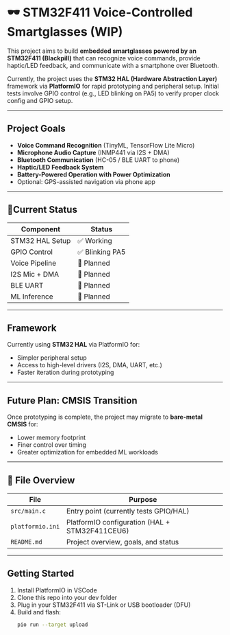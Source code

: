 # 🕶️ STM32F411 Voice-Controlled Smartglasses (WIP)

This project aims to build **embedded smartglasses powered by an STM32F411 (Blackpill)** that can recognize voice commands, provide haptic/LED feedback, and communicate with a smartphone over Bluetooth.

Currently, the project uses the **STM32 HAL (Hardware Abstraction Layer)** framework via **PlatformIO** for rapid prototyping and peripheral setup. Initial tests involve GPIO control (e.g., LED blinking on PA5) to verify proper clock config and GPIO setup.

---

##  Project Goals

-  **Voice Command Recognition** (TinyML, TensorFlow Lite Micro)
-  **Microphone Audio Capture** (INMP441 via I2S + DMA)
-  **Bluetooth Communication** (HC-05 / BLE UART to phone)
-  **Haptic/LED Feedback System**
-  **Battery-Powered Operation with Power Optimization**
-  Optional: GPS-assisted navigation via phone app

---

## 🚀Current Status

| Component       | Status     |
|----------------|------------|
| STM32 HAL Setup| ✅ Working |
| GPIO Control    | ✅ Blinking PA5 |
| Voice Pipeline  | 🔄 Planned |
| I2S Mic + DMA   | 🔄 Planned |
| BLE UART        | 🔄 Planned |
| ML Inference    | 🔄 Planned |

---

##  Framework

Currently using **STM32 HAL** via PlatformIO for:
- Simpler peripheral setup
- Access to high-level drivers (I2S, DMA, UART, etc.)
- Faster iteration during prototyping

---

##  Future Plan: CMSIS Transition

Once prototyping is complete, the project may migrate to **bare-metal CMSIS** for:
- Lower memory footprint
- Finer control over timing
- Greater optimization for embedded ML workloads

---

## 📁 File Overview

| File | Purpose |
|------|---------|
| `src/main.c`       | Entry point (currently tests GPIO/HAL) |
| `platformio.ini`   | PlatformIO configuration (HAL + STM32F411CEU6) |
| `README.md`        | Project overview, goals, and status |

---

##  Getting Started

1. Install PlatformIO in VSCode
2. Clone this repo into your dev folder
3. Plug in your STM32F411 via ST-Link or USB bootloader (DFU)
4. Build and flash:
   ```bash
   pio run --target upload
